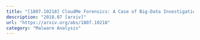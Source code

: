 ```yaml
---
title: "[1807.10218] CloudMe Forensics: A Case of Big-Data Investigation"
description: "2018.07 [arxiv]"
url: "https://arxiv.org/abs/1807.10218"
category: "Malware Analysis"
---
```

